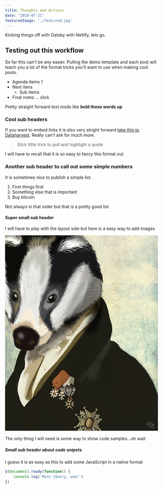 ```yaml
---
title: Thoughts and Actions
date: "2019-07-21"
featuredImage: './featured.jpg'
---
```


Kicking things off with Gatsby with Netlify, lets go.

<!-- end -->

## Testing out this workflow

So far this can't be any easier.  Pulling the demo template and each post will teach you a lot of the format tricks you'll want to use when making cool posts.

*   Agenda items 1 
*   Next itens 
    *   Sub items
*   Final notes ...  slick 

Pretty straight forward text mods like **bold these words up** 

### Cool sub headers 

If you want to embed links it is also very stright forward [take this to Dataharvest](http://dataharvest.co).  Really can't ask for much more.

> Slick little trick to pull and highlight a quote

I will have to recall that it is so easy to fancy this format out.

### Another sub header to call out some simple numbers 

It is sometimes nice to publish a simple list.  

1.  First things first
2.  Something else that is important 
3.  Buy bitcoin

Not always in that order but that is a pretty good list

#### Super small sub header

I will have to play with the layout side but here is a easy way to add images

![Space](./space-badger.jpg)

The only thing I will need is some way to show code samples...oh wait

##### Small sub header about code snipets 

I guess it is as easy as this to add some JavaScript in a native format

```javascript
$(document).ready(function() {
    console.log('More jQuery, wow!')
})
```

